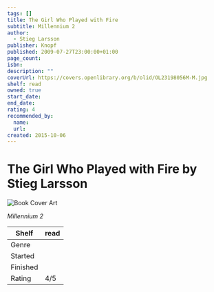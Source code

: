 ```yaml
---
tags: []
title: The Girl Who Played with Fire
subtitle: Millennium 2
author:
  - Stieg Larsson
publisher: Knopf
published: 2009-07-27T23:00:00+01:00
page_count:
isbn:
description: ""
coverUrl: https://covers.openlibrary.org/b/olid/OL23198056M-M.jpg
shelf: read
owned: true
start_date:
end_date:
rating: 4
recommended_by:
  name:
  url:
created: 2015-10-06
---
```


# The Girl Who Played with Fire by Stieg Larsson

![Book Cover Art](https://covers.openlibrary.org/b/olid/OL23198056M-M.jpg)

_Millennium 2_

| Shelf | read |
| --- | --- |
| Genre |  |
| Started |  |
| Finished |  |
| Rating | 4/5 |

